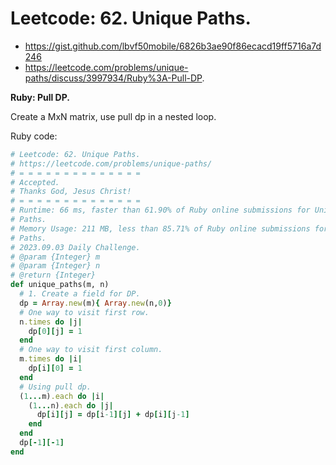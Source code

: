 # Leetcode: 62. Unique Paths.

- https://gist.github.com/lbvf50mobile/6826b3ae90f86ecacd19ff5716a7d246
- https://leetcode.com/problems/unique-paths/discuss/3997934/Ruby%3A-Pull-DP.


**Ruby: Pull DP.**

Create a MxN matrix, use pull dp in a nested loop.

Ruby code:
```Ruby
# Leetcode: 62. Unique Paths.
# https://leetcode.com/problems/unique-paths/
# = = = = = = = = = = = = = =
# Accepted.
# Thanks God, Jesus Christ!
# = = = = = = = = = = = = = =
# Runtime: 66 ms, faster than 61.90% of Ruby online submissions for Unique
# Paths.
# Memory Usage: 211 MB, less than 85.71% of Ruby online submissions for Unique
# Paths.
# 2023.09.03 Daily Challenge.
# @param {Integer} m
# @param {Integer} n
# @return {Integer}
def unique_paths(m, n)
  # 1. Create a field for DP.
  dp = Array.new(m){ Array.new(n,0)}
  # One way to visit first row.
  n.times do |j|
    dp[0][j] = 1
  end
  # One way to visit first column.
  m.times do |i|
    dp[i][0] = 1
  end
  # Using pull dp.
  (1...m).each do |i|
    (1...n).each do |j|
      dp[i][j] = dp[i-1][j] + dp[i][j-1]
    end
  end
  dp[-1][-1]
end
```

